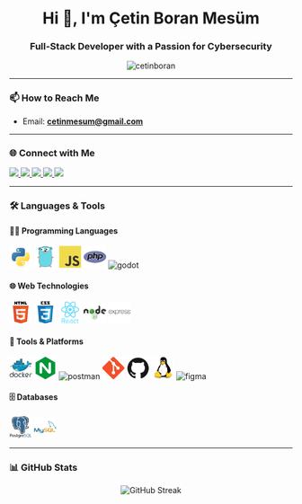 <h1 align="center">Hi 👋, I'm Çetin Boran Mesüm</h1>
<h3 align="center">Full-Stack Developer with a Passion for Cybersecurity</h3>

<p align="center">
  <img src="https://komarev.com/ghpvc/?username=cetinboran&label=Profile%20views&color=0e75b6&style=flat" alt="cetinboran" />
</p>

---

### 📫 How to Reach Me

- Email: **cetinmesum@gmail.com**

---

### 🌐 Connect with Me

<p align="left">
  <a href="https://twitter.com/2023anm" target="_blank">
    <img src="https://img.shields.io/badge/Twitter-@2023anm-1DA1F2?style=for-the-badge&logo=twitter&logoColor=white" />
  </a>
  <a href="https://linkedin.com/in/cetinboran" target="_blank">
    <img src="https://img.shields.io/badge/LinkedIn-Çetin%20Boran%20Mesüm-0077B5?style=for-the-badge&logo=linkedin&logoColor=white" />
  </a>
  <a href="https://medium.com/@cetinmesum" target="_blank">
    <img src="https://img.shields.io/badge/Medium-@cetinmesum-12100E?style=for-the-badge&logo=medium&logoColor=white" />
  </a>
  <a href="https://www.youtube.com/@cetinboranmesum" target="_blank">
    <img src="https://img.shields.io/badge/YouTube-Çetin%20Boran%20Mesüm-FF0000?style=for-the-badge&logo=youtube&logoColor=white" />
  </a>
  <a href="https://github.com/cetinboran" target="_blank">
    <img src="https://img.shields.io/badge/GitHub-cetinboran-181717?style=for-the-badge&logo=github&logoColor=white" />
  </a>
</p>

---

### 🛠️ Languages & Tools

#### 👨‍💻 Programming Languages
<p align="left">
  <img src="https://raw.githubusercontent.com/devicons/devicon/master/icons/python/python-original.svg" alt="python" width="40" height="40"/>
  <img src="https://raw.githubusercontent.com/devicons/devicon/master/icons/go/go-original.svg" alt="go" width="40" height="40"/>
  <img src="https://raw.githubusercontent.com/devicons/devicon/master/icons/javascript/javascript-original.svg" alt="javascript" width="40" height="40"/>
  <img src="https://raw.githubusercontent.com/devicons/devicon/master/icons/php/php-original.svg" alt="php" width="40" height="40"/>
  <img src="https://upload.wikimedia.org/wikipedia/commons/6/6a/Godot_icon.svg" alt="godot" width="40" height="40"/>
</p>

#### 🌐 Web Technologies
<p align="left">
  <img src="https://raw.githubusercontent.com/devicons/devicon/master/icons/html5/html5-original-wordmark.svg" alt="html" width="40" height="40"/>
  <img src="https://raw.githubusercontent.com/devicons/devicon/master/icons/css3/css3-original-wordmark.svg" alt="css" width="40" height="40"/>
  <img src="https://raw.githubusercontent.com/devicons/devicon/master/icons/react/react-original-wordmark.svg" alt="react" width="40" height="40"/>
  <img src="https://raw.githubusercontent.com/devicons/devicon/master/icons/nodejs/nodejs-original-wordmark.svg" alt="nodejs" width="40" height="40"/>
  <img src="https://raw.githubusercontent.com/devicons/devicon/master/icons/express/express-original-wordmark.svg" alt="express" width="40" height="40"/>
</p>

#### 🧰 Tools & Platforms
<p align="left">
  <img src="https://raw.githubusercontent.com/devicons/devicon/master/icons/docker/docker-original-wordmark.svg" alt="docker" width="40" height="40"/>
  <img src="https://raw.githubusercontent.com/devicons/devicon/master/icons/nginx/nginx-original.svg" alt="nginx" width="40" height="40"/>
  <img src="https://www.vectorlogo.zone/logos/getpostman/getpostman-icon.svg" alt="postman" width="40" height="40"/>
  <img src="https://raw.githubusercontent.com/devicons/devicon/master/icons/git/git-original.svg" alt="git" width="40" height="40"/>
  <img src="https://raw.githubusercontent.com/devicons/devicon/master/icons/github/github-original.svg" alt="github" width="40" height="40"/>
  <img src="https://raw.githubusercontent.com/devicons/devicon/master/icons/linux/linux-original.svg" alt="linux" width="40" height="40"/>
  <img src="https://www.vectorlogo.zone/logos/figma/figma-icon.svg" alt="figma" width="40" height="40"/>
</p>

#### 🗄️ Databases
<p align="left">
  <img src="https://raw.githubusercontent.com/devicons/devicon/master/icons/postgresql/postgresql-original-wordmark.svg" alt="postgresql" width="40" height="40"/>
  <img src="https://raw.githubusercontent.com/devicons/devicon/master/icons/mysql/mysql-original-wordmark.svg" alt="mysql" width="40" height="40"/>
</p>

---

### 📊 GitHub Stats

<p align="center">
  <img src="https://github-readme-streak-stats.herokuapp.com/?user=cetinboran" alt="GitHub Streak" />
</p>
